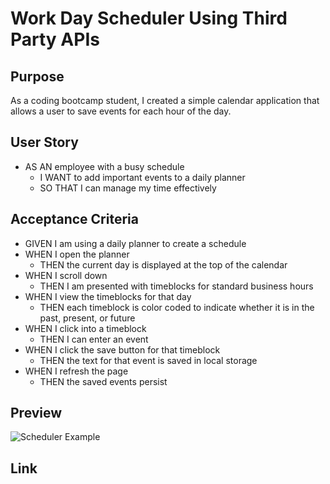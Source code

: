 # Work Day Scheduler Using Third Party APIs 

## Purpose

As a coding bootcamp student, I created a simple calendar application that allows a user to save events for each hour of the day. 

## User Story

- AS AN employee with a busy schedule
  - I WANT to add important events to a daily planner
  - SO THAT I can manage my time effectively


## Acceptance Criteria

- GIVEN I am using a daily planner to create a schedule
- WHEN I open the planner
  - THEN the current day is displayed at the top of the calendar
- WHEN I scroll down
  - THEN I am presented with timeblocks for standard business hours
- WHEN I view the timeblocks for that day
  - THEN each timeblock is color coded to indicate whether it is in the past, present, or future
- WHEN I click into a timeblock
  - THEN I can enter an event
- WHEN I click the save button for that timeblock
  - THEN the text for that event is saved in local storage
- WHEN I refresh the page
  - THEN the saved events persist


## Preview

![Scheduler Example](https://user-images.githubusercontent.com/99048123/210389016-bbe930b0-7511-4d05-a7de-13aa3016e8d2.png)



## Link


